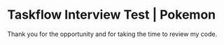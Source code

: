 # Taskflow Interview Test | Pokemon
Thank you for the opportunity and for taking the time to review my code.